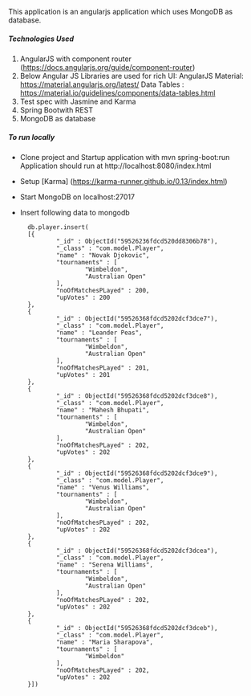 

This application is an angularjs application which uses MongoDB as database.

##### Technologies Used

1. AngularJS with component router (https://docs.angularjs.org/guide/component-router)
2. Below Angular JS Libraries are used for rich UI:
        AngularJS Material: https://material.angularjs.org/latest/
        Data Tables : https://material.io/guidelines/components/data-tables.html
3. Test spec with Jasmine and Karma        
4. Spring Bootwith REST
5. MongoDB as database

##### To run locally
- Clone project and Startup application with mvn spring-boot:run
  Application should run at http://localhost:8080/index.html
- Setup [Karma] (https://karma-runner.github.io/0.13/index.html)
- Start MongoDB on localhost:27017
- Insert following data to mongodb
       
        db.player.insert(
        [{
                "_id" : ObjectId("59526236fdcd520dd8306b78"),
                "_class" : "com.model.Player",
                "name" : "Novak Djokovic",
                "tournaments" : [
                        "Wimbeldon",
                        "Australian Open"
                ],
                "noOfMatchesPLayed" : 200,
                "upVotes" : 200
        },
        {
                "_id" : ObjectId("59526368fdcd5202dcf3dce7"),
                "_class" : "com.model.Player",
                "name" : "Leander Peas",
                "tournaments" : [
                        "Wimbeldon",
                        "Australian Open"
                ],
                "noOfMatchesPLayed" : 201,
                "upVotes" : 201
        },
        {
                "_id" : ObjectId("59526368fdcd5202dcf3dce8"),
                "_class" : "com.model.Player",
                "name" : "Mahesh Bhupati",
                "tournaments" : [
                        "Wimbeldon",
                        "Australian Open"
                ],
                "noOfMatchesPLayed" : 202,
                "upVotes" : 202
        },
        {
                "_id" : ObjectId("59526368fdcd5202dcf3dce9"),
                "_class" : "com.model.Player",
                "name" : "Venus Williams",
                "tournaments" : [
                        "Wimbeldon",
                        "Australian Open"
                ],
                "noOfMatchesPLayed" : 202,
                "upVotes" : 202
        },
        {
                "_id" : ObjectId("59526368fdcd5202dcf3dcea"),
                "_class" : "com.model.Player",
                "name" : "Serena Williams",
                "tournaments" : [
                        "Wimbeldon",
                        "Australian Open"
                ],
                "noOfMatchesPLayed" : 202,
                "upVotes" : 202
        },
        {
                "_id" : ObjectId("59526368fdcd5202dcf3dceb"),
                "_class" : "com.model.Player",
                "name" : "Maria Sharapova",
                "tournaments" : [
                        "Wimbeldon"
                ],
                "noOfMatchesPLayed" : 202,
                "upVotes" : 202
        }])

